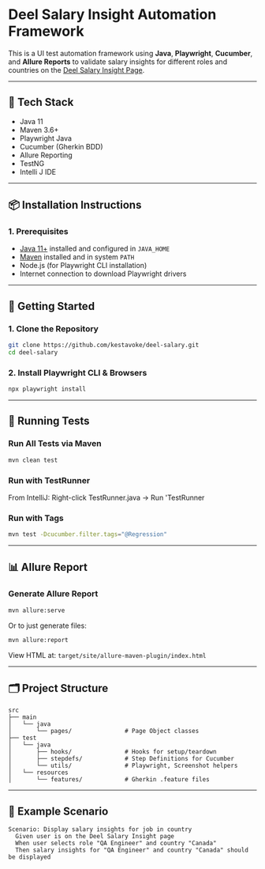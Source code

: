 # Deel Salary Insight Automation Framework

This is a UI test automation framework using **Java**, **Playwright**, **Cucumber**, and **Allure Reports** to validate salary insights for different roles and countries on the [Deel Salary Insight Page](https://growth.deel.training/dev/salary-insights).

---

## 🧰 Tech Stack

- Java 11
- Maven 3.6+
- Playwright Java
- Cucumber (Gherkin BDD)
- Allure Reporting
- TestNG
- Intelli J IDE

---

## 📦 Installation Instructions

### 1. Prerequisites

- [Java 11+](https://adoptium.net/) installed and configured in `JAVA_HOME`
- [Maven](https://maven.apache.org/) installed and in system `PATH`
- Node.js (for Playwright CLI installation)
- Internet connection to download Playwright drivers

---

## 🚀 Getting Started

### 1. Clone the Repository

```bash
git clone https://github.com/kestavoke/deel-salary.git
cd deel-salary
```

### 2. Install Playwright CLI & Browsers

```bash
npx playwright install
```

---

## 🧪 Running Tests

### Run All Tests via Maven

```bash
mvn clean test
```

### Run with TestRunner
From IntelliJ: Right-click TestRunner.java → Run 'TestRunner

### Run with Tags

```bash
mvn test -Dcucumber.filter.tags="@Regression"
```

---

## 📊 Allure Report

### Generate Allure Report

```bash
mvn allure:serve
```

Or to just generate files:

```bash
mvn allure:report
```

View HTML at: `target/site/allure-maven-plugin/index.html`

---

## 🗂 Project Structure

```
src
├── main
│   └── java
│       └── pages/               # Page Object classes
├── test
│   └── java
│       ├── hooks/               # Hooks for setup/teardown
│       ├── stepdefs/            # Step Definitions for Cucumber
│       └── utils/               # Playwright, Screenshot helpers
│   └── resources
│       └── features/            # Gherkin .feature files
```

---

## 🧾 Example Scenario

```gherkin
Scenario: Display salary insights for job in country
  Given user is on the Deel Salary Insight page
  When user selects role "QA Engineer" and country "Canada"
  Then salary insights for "QA Engineer" and country "Canada" should be displayed
```
